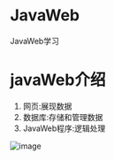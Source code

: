 # JavaWeb
JavaWeb学习

# javaWeb介绍

1. 网页:展现数据
2. 数据库:存储和管理数据
3. JavaWeb程序:逻辑处理

![image](https://user-images.githubusercontent.com/88382462/224469776-de19c3a0-8c84-4105-8c62-a85c20150999.png)

